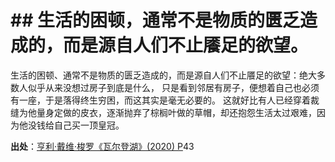 # \## 生活的困顿，通常不是物质的匮乏造成的，而是源自人们不止餍足的欲望。

生活的困顿、通常不是物质的匮乏造成的，而是源自人们不止餍足的欲望：绝大多数人似乎从来没想过房子到底是什么，
只是看到邻居有房子，便想着自己也必须有一座，于是落得终生穷困，而这其实是毫无必要的。 
这就好比有人已经穿着裁缝为他量身定做的皮衣，逐渐抛弃了棕榈叶做的草帽，却还抱怨生活太过艰难，因为他没钱给自己买一顶皇冠。


**出处**：[亨利·戴维·梭罗《瓦尔登湖》(2020) P](zotero://select/library/items/S5AIIG9X)43

